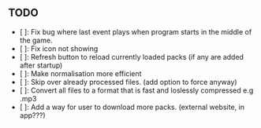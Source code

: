## TODO
- [ ]: Fix bug where last event plays when program starts in the middle of the game.
- [ ]: Fix icon not showing
- [ ]: Refresh button to reload currently loaded packs (if any are added after startup)
- [ ]: Make normalisation more efficient
- [ ]: Skip over already processed files. (add option to force anyway)
- [ ]: Convert all files to a format that is fast and loslessly compressed e.g .mp3
- [ ]: Add a way for user to download more packs. (external website, in app???)